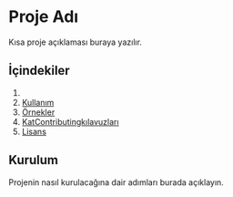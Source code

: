 # Proje Adı

Kısa proje açıklaması buraya yazılır.

## İçindekiler

1. 
2. [Kullanım](#[kullanım](https://github.com/xryal/ALV/edit/main/README.md))
3. [Örnekler](#örnekler)
4. [KatContributingkılavuzları](#katkıda-bulunma)
5. [Lisans](#lisans)

## Kurulum

Projenin nasıl kurulacağına dair adımları burada açıklayın.
